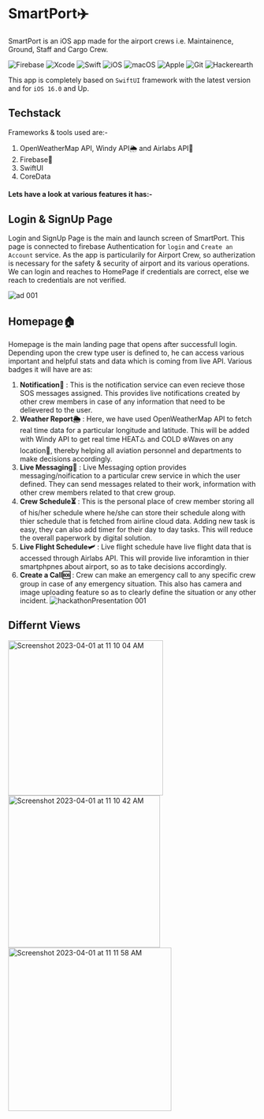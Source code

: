 # SmartPort✈️

SmartPort is an iOS app made for the airport crews i.e. Maintainence, Ground, Staff and Cargo Crew.

 ![Firebase](https://img.shields.io/badge/Firebase-039BE5?style=for-the-badge&logo=Firebase&logoColor=white) ![Xcode](https://img.shields.io/badge/Xcode-007ACC?style=for-the-badge&logo=Xcode&logoColor=white) ![Swift](https://img.shields.io/badge/swift-F54A2A?style=for-the-badge&logo=swift&logoColor=white) ![iOS](https://img.shields.io/badge/iOS-000000?style=for-the-badge&logo=ios&logoColor=white) ![macOS](https://img.shields.io/badge/mac%20os-000000?style=for-the-badge&logo=macos&logoColor=F0F0F0) ![Apple](https://img.shields.io/badge/Apple-%23000000.svg?style=for-the-badge&logo=apple&logoColor=white) ![Git](https://img.shields.io/badge/git-%23F05033.svg?style=for-the-badge&logo=git&logoColor=white) ![Hackerearth](https://img.shields.io/badge/HackerEarth-%232C3454.svg?&style=for-the-badge&logo=HackerEarth&logoColor=Blue)

This app is completely based on `SwiftUI` framework with the latest version and for `iOS 16.0` and Up.
## Techstack
Frameworks & tools used are:-
1. OpenWeatherMap API, Windy API🌦️ and Airlabs API🛬
2. Firebase🚀
3. SwiftUI
4. CoreData


#### Lets have a look at various features it has:-

## Login & SignUp Page
Login and SignUp Page is the main and launch screen of SmartPort. This page is connected to firebase Authentication for `login`
and `Create an Account` service. As the app is particularily for Airport Crew, so autherization is necessary for the safety & security
of airport and its various operations.
We can login and reaches to HomePage if credentials are correct, else we reach to credentials are not verified.

![ad 001](https://user-images.githubusercontent.com/77538183/229187002-7eeeded1-00e8-49e5-954d-5b32ed59c87a.jpg)


## Homepage🏠

Homepage is the main landing page that opens after successfull login. Depending upon the crew type user is defined to, he can access various important and helpful stats and data which is coming from live API. Various badges it will have are as:
1. **Notification🔔** : This is the notification service  can even recieve those SOS messages assigned. This provides live notifications created by other crew members in case of any information that need to be delievered to the user.
2. **Weather Report🌦️** : Here, we have used OpenWeatherMap API to fetch real time data for a particular longitude and latitude. This will be added with Windy API to get real time HEAT♨️ and COLD ❄️Waves on any location📍, thereby helping all aviation personnel and departments to make decisions accordingly.
3. **Live Messaging💬** : Live Messaging option provides messaging/noification to a particular crew service in which the user defined. They can send messages related to their work, information with other crew members related to that crew group.
4. **Crew Schedule⏳** : This is the personal place of crew member storing all of his/her schedule where he/she can store their schedule along with thier schedule that is fetched from airline cloud data. Adding new task is easy, they can also add timer for their day to day tasks. This will reduce the overall paperwork by digital solution.
5. **Live Flight Schedule🛩️** : Live flight schedule have live flight data that is accessed through Airlabs API. This will provide live inforamtion in thier smartphpnes about airport, so as to take decisions accordingly.
6. **Create a Call🆘** : Crew can make an emergency call to any specific crew group in case of any emergency situation. This also has camera and image uploading feature so as to clearly define the situation or any other incident.
![hackathonPresentation 001](https://user-images.githubusercontent.com/77538183/229187793-3a61f810-b100-4d00-b2db-f9c42c43596c.jpeg)


## Differnt Views

<img width="314" alt="Screenshot 2023-04-01 at 11 10 04 AM" src="https://user-images.githubusercontent.com/77538183/229267817-d0a3f28e-e0d3-495d-8d51-04006b1c30a8.png"> <img width="308" alt="Screenshot 2023-04-01 at 11 10 42 AM" src="https://user-images.githubusercontent.com/77538183/229267860-44f4b00c-0ea4-49ec-b198-e7f37002febd.png">  <img width="331" alt="Screenshot 2023-04-01 at 11 11 58 AM" src="https://user-images.githubusercontent.com/77538183/229267879-d5ddf756-cf7c-43e7-937e-2d419ed29687.png"> 




